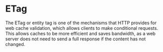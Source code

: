 # ETag

The ETag or entity tag is one of the mechanisms that HTTP provides for web cache validation, which allows clients to make conditional requests. This allows caches to be more efficient and saves bandwidth, as a web server does not need to send a full response if the content has not changed.
